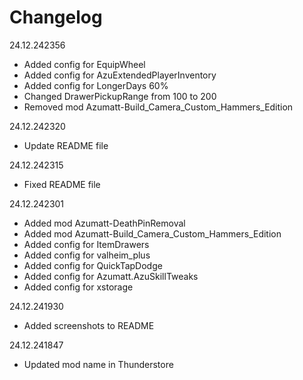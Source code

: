 # Changelog

24.12.242356
- Added config for EquipWheel
- Added config for AzuExtendedPlayerInventory
- Added config for LongerDays 60%
- Changed DrawerPickupRange from 100 to 200
- Removed mod Azumatt-Build_Camera_Custom_Hammers_Edition

24.12.242320
- Update README file

24.12.242315
- Fixed README file

24.12.242301
- Added mod Azumatt-DeathPinRemoval
- Added mod Azumatt-Build_Camera_Custom_Hammers_Edition
- Added config for ItemDrawers
- Added config for valheim_plus
- Added config for QuickTapDodge
- Added config for Azumatt.AzuSkillTweaks
- Added config for xstorage

24.12.241930
- Added screenshots to README

24.12.241847
- Updated mod name in Thunderstore